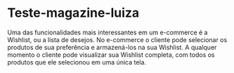 # Teste-magazine-luiza
Uma das funcionalidades mais interessantes em um e-commerce é a Wishlist, ou a lista de desejos. No e-commerce o cliente pode selecionar os produtos de sua preferência e armazená-los na sua Wishlist. A qualquer momento o cliente pode visualizar sua Wishlist completa, com todos os produtos que ele selecionou em uma única tela.
